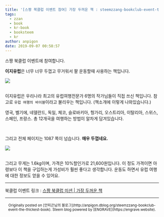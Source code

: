 ```yaml
---
title: '[스짱 북클럽 이벤트 참여] 가장 두꺼운 책 : steemzzang-bookclub-event-the-thickest-book'
tags:
  - zzan
  - book
  - kr-book
  - booksteem
  - kr
author: anpigon
date: 2019-09-07 00:58:57
---
```


스짱 북클럽 이벤트에 참여합니다. 

**이지유럽**은 너무 너무 두껍고 무거워서 팔 운동할때 사용하는 책입니다.

![](https://cdn.steemitimages.com/DQmbMYmCvwMvjGkN1XzHvMpZnpF4fNtf27nMDcAovrSjziU/20190907_003437.jpg)


<br>이지유럽은 우리나라 최고의 유럽여행전문가 6명의 작가님들이 직접 쓰신 책입니다. 참고로 `유럽 여행의 바이블`이라고 불리우는 책입니다. (책소개에 이렇게 나와있습니다.)

영국, 벨기에, 네델란드, 독일, 체코, 슬로바키아, 헝가리, 오스트리아, 이탈리아, 스위스, 스페인, 프랑스. 총 12개국을 여행하는 방법이 알차게 담겨있습니다.

<br>

그리고 전체 페이지는 1087 쪽이 넘습니다. **매우 두껍네요.**

![](https://cdn.steemitimages.com/DQmZCVspF5yhggu6Cr377riFo6XJMNo6EmFXRUviHsx5VVo/20190907_003613.jpg)

<br>그리고 무게는 1.6kg이며, 가격은 10%할인가로 21,600원입니다. 이 정도 가격이면 아령보다 이 책을 구입하는게 가성비가 훨씬 좋다고 생각합니다. 운동도 하면서 유럽 여행에 대한 정보도 얻을 수 있어요.



***

북클럽 이벤트 링크 : [스짱 북클럽 미션 | 가장 두꺼운 책](https://www.steemzzang.com/zzan/@book.club/7wkzm3-or)

***
<center><sup>Originally posted on [안피곤님의 블로그](http://anpigon.dblog.org/steemzzang-bookclub-event-the-thickest-book). Steem blog powered by [ENGRAVE](https://engrave.website).</sup></center>